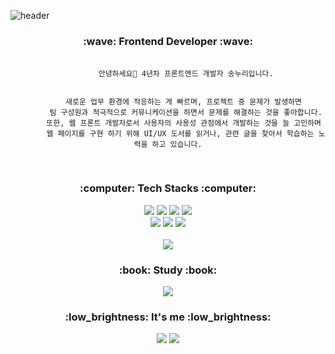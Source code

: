 ![header](https://capsule-render.vercel.app/api?type=waving&color=0:ffee4a,100:fe9600&height=180&section=header&text=WENDY&fontColor=fff&fontSize=65&fontAlignY=60)

<div align="center">
  <div>
    <h3>:wave: Frontend Developer :wave:</h3>
    <pre>
      <code>
        안녕하세요👋 4년차 프론트엔드 개발자 송누리입니다.
        <br />
        새로운 업무 환경에 적응하는 게 빠르며, 프로젝트 중 문제가 발생하면 
        팀 구성원과 적극적으로 커뮤니케이션을 하면서 문제를 해결하는 것을 좋아합니다.
        또한, 웹 프론트 개발자로서 사용자의 사용성 관점에서 개발하는 것을 늘 고민하며 
        웹 페이지를 구현 하기 위해 UI/UX 도서를 읽거나, 관련 글을 찾아서 학습하는 노력을 하고 있습니다.
      </code>
    </pre>
  </div>
  
  <div>
    <h3>:computer: Tech Stacks :computer:</h3>
  	<img src="https://img.shields.io/badge/Javascript-F7DF1E?style=for-the-badge&logo=Javascript&logoColor=white" />
    <img src="https://img.shields.io/badge/Typescript-3178C6?style=for-the-badge&logo=Typescript&logoColor=white" />
    <img src="https://img.shields.io/badge/React-61DAFB?style=for-the-badge&logo=React&logoColor=black" />
    <img src="https://img.shields.io/badge/ReactQuery-FF4154?style=for-the-badge&logo=ReactQuery&logoColor=white" />
    <br/>
    <img src="https://img.shields.io/badge/jQuery-0769AD?style=for-the-badge&logo=jQuery&logoColor=white" />
  	<img src="https://img.shields.io/badge/HTML5-E34F26?style=for-the-badge&logo=HTML5&logoColor=white" />
  	<img src="https://img.shields.io/badge/CSS3-1572B6?style=for-the-badge&logo=CSS3&logoColor=white" />
    <br /><br />
    <img src="https://github-readme-stats.vercel.app/api/top-langs/?username=im-wen3y&layout=compact">
  </div>
  
  <div>
    <h3>:book: Study :book:</h3>
    <img src="https://img.shields.io/badge/Next.js-000000?style=for-the-badge&logo=Next.js&logoColor=white" />
  </div>
  
  <!-- <div>
    <h3>:computer: Platform :computer:</h3>
  	<img src="https://img.shields.io/badge/VSCode-007ACC?style=for-the-badge&logo=VSCode&logoColor=white" />
  	<img src="https://img.shields.io/badge/IntelliJ-000000?style=for-the-badge&logo=IntelliJ&logoColor=white" />
    <br />
    <img src="https://img.shields.io/badge/Slack-4A154B?style=for-the-badge&logo=Slack&logoColor=white" />
  	<img src="https://img.shields.io/badge/Figma-F24E1E?style=for-the-badge&logo=Figma&logoColor=white" />
  	<img src="https://img.shields.io/badge/Jira-0052CC?style=for-the-badge&logo=Jira&logoColor=white" />
  	<img src="https://img.shields.io/badge/Confluence-172B4D?style=for-the-badge&logo=Confluence&logoColor=white" />
  </div> --!>

  <div>
    <h3>:low_brightness: It's me :low_brightness:</h3>
    <img src="https://img.shields.io/badge/GitHub-181717?style=for-the-badge&logo=GitHub&logoColor=white" />
    <img src="https://img.shields.io/badge/Notion-000000?style=for-the-badge&logo=Notion&logoColor=white" />
  </div>
</div>

<!-- <img src="https://github-readme-stats.vercel.app/api/top-langs/?username=im-wen3y&layout=compact"><br><br>
<img src="https://github-readme-stats.vercel.app/api?username=im-wen3y&show_icons=true"> --!>
